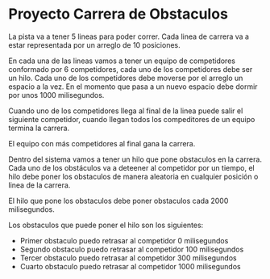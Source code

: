 # Proyecto Carrera de Obstaculos
La pista va a tener 5 lineas para poder correr. Cada linea de carrera va a estar representada por un arreglo de 10 posiciones.

En cada una de las lineas vamos a tener un equipo  de competidores conformado por 6 competidores, cada uno de los competidores debe ser un hilo.
Cada uno de los competidores debe moverse por el arreglo un espacio a la vez. En el momento que pasa a un nuevo espacio debe dormir por unos 1000 milisegundos.

Cuando uno de los competidores llega al final de la linea puede salir el siguiente competidor, cuando llegan todos los compeditores de un equipo termina la carrera.

El equipo con más competidores al final gana la carrera.

Dentro del sistema vamos a tener un hilo que pone obstaculos en la carrera. Cada uno de los obstáculos va a deteener al competidor por un tiempo, el hilo debe poner los obstaculos de manera aleatoria en cualquier posición o linea de la carrera. 

El hilo que pone los obstaculos debe poner obstaculos cada 2000 milisegundos.

Los obstaculos que puede poner el hilo son los siguientes:

- Primer obstaculo puedo retrasar al competidor 0 milisegundos
- Segundo obstaculo puedo retrasar al competidor 100 milisegundos
- Tercer obstaculo puedo retrasar al competidor 300 milisegundos
- Cuarto obstaculo puedo retrasar al competidor 1000 milisegundos
